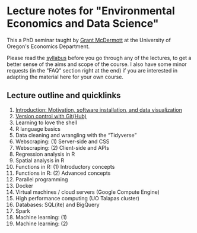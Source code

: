 # Lecture notes for "Environmental Economics and Data Science"

This a PhD seminar taught by [Grant McDermott](http://grantmcdermott.com) at the University of Oregon's Economics Department. 

Please read the [syllabus](https://github.com/uo-ec607/syllabus/blob/master/syllabus.pdf) before you go through any of the lectures, to get a better sense of the aims and scope of the course. I also have some minor requests (in the "FAQ" section right at the end) if you are interested in adapting the material here for your own course.

## Lecture outline and quicklinks

1. [Introduction: Motivation, software installation, and data visualization](https://raw.githack.com/uo-ec607/lectures/master/01-intro/01-Intro.html)
2. [Version control with Git(Hub)](https://raw.githack.com/uo-ec607/lectures/master/01-intro/02-git/02-Git.html)
3. Learning to love the shell
4. R language basics
5. Data cleaning and wrangling with the “Tidyverse”
6. Webscraping: (1) Server-side and CSS
7. Webscraping: (2) Client-side and APIs
8. Regression analysis in R
9. Spatial analysis in R
10. Functions in R: (1) Introductory concepts
11. Functions in R: (2) Advanced concepts
12. Parallel programming
13. Docker
14. Virtual machines / cloud servers (Google Compute Engine)
15. High performance computing (UO Talapas cluster)
16. Databases: SQL(ite) and BigQuery
17. Spark
18. Machine learning: (1)
19. Machine learning: (2)
